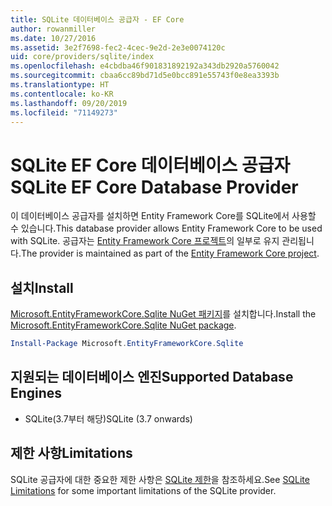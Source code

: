 ```yaml
---
title: SQLite 데이터베이스 공급자 - EF Core
author: rowanmiller
ms.date: 10/27/2016
ms.assetid: 3e2f7698-fec2-4cec-9e2d-2e3e0074120c
uid: core/providers/sqlite/index
ms.openlocfilehash: e4cbdba46f901831892192a343db2920a5760042
ms.sourcegitcommit: cbaa6cc89bd71d5e0bcc891e55743f0e8ea3393b
ms.translationtype: HT
ms.contentlocale: ko-KR
ms.lasthandoff: 09/20/2019
ms.locfileid: "71149273"
---
```

# <a name="sqlite-ef-core-database-provider"></a><span data-ttu-id="a31eb-102">SQLite EF Core 데이터베이스 공급자</span><span class="sxs-lookup"><span data-stu-id="a31eb-102">SQLite EF Core Database Provider</span></span>

<span data-ttu-id="a31eb-103">이 데이터베이스 공급자를 설치하면 Entity Framework Core를 SQLite에서 사용할 수 있습니다.</span><span class="sxs-lookup"><span data-stu-id="a31eb-103">This database provider allows Entity Framework Core to be used with SQLite.</span></span> <span data-ttu-id="a31eb-104">공급자는 [Entity Framework Core 프로젝트](https://github.com/aspnet/EntityFrameworkCore)의 일부로 유지 관리됩니다.</span><span class="sxs-lookup"><span data-stu-id="a31eb-104">The provider is maintained as part of the [Entity Framework Core project](https://github.com/aspnet/EntityFrameworkCore).</span></span>

## <a name="install"></a><span data-ttu-id="a31eb-105">설치</span><span class="sxs-lookup"><span data-stu-id="a31eb-105">Install</span></span>

<span data-ttu-id="a31eb-106">[Microsoft.EntityFrameworkCore.Sqlite NuGet 패키지](https://www.nuget.org/packages/Microsoft.EntityFrameworkCore.Sqlite/)를 설치합니다.</span><span class="sxs-lookup"><span data-stu-id="a31eb-106">Install the [Microsoft.EntityFrameworkCore.Sqlite NuGet package](https://www.nuget.org/packages/Microsoft.EntityFrameworkCore.Sqlite/).</span></span>

``` powershell
Install-Package Microsoft.EntityFrameworkCore.Sqlite
```

## <a name="supported-database-engines"></a><span data-ttu-id="a31eb-107">지원되는 데이터베이스 엔진</span><span class="sxs-lookup"><span data-stu-id="a31eb-107">Supported Database Engines</span></span>

* <span data-ttu-id="a31eb-108">SQLite(3.7부터 해당)</span><span class="sxs-lookup"><span data-stu-id="a31eb-108">SQLite (3.7 onwards)</span></span>

## <a name="limitations"></a><span data-ttu-id="a31eb-109">제한 사항</span><span class="sxs-lookup"><span data-stu-id="a31eb-109">Limitations</span></span>

<span data-ttu-id="a31eb-110">SQLite 공급자에 대한 중요한 제한 사항은 [SQLite 제한](limitations.md)을 참조하세요.</span><span class="sxs-lookup"><span data-stu-id="a31eb-110">See [SQLite Limitations](limitations.md) for some important limitations of the SQLite provider.</span></span>
